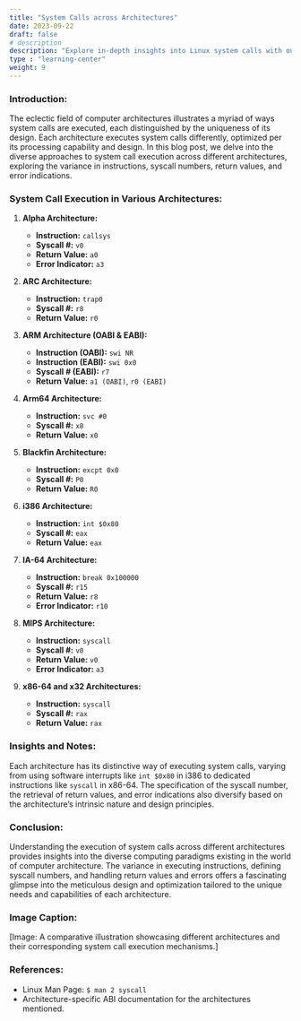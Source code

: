 ```yaml
---
title: "System Calls across Architectures"
date: 2023-09-22
draft: false
# description
description: "Explore in-depth insights into Linux system calls with our comprehensive series of blogs. Delve into the intricacies of syscalls, from their initiation to their interaction with the Linux kernel, uncovering the technical layers and methodologies. Whether you're a seasoned developer or a budding enthusiast, traverse through the realms of system call tables, fast system calls, and more, enhancing your understanding of Linux's core functionalities. Dive deep into the world of system calls, understand varied architectures, and grasp the kernel interactions for optimized software development and enriched knowledge in system-level programming."
type : "learning-center"
weight: 9
---
```


### Introduction:
The eclectic field of computer architectures illustrates a myriad of ways system calls are executed, each distinguished by the uniqueness of its design. Each architecture executes system calls differently, optimized per its processing capability and design. In this blog post, we delve into the diverse approaches to system call execution across different architectures, exploring the variance in instructions, syscall numbers, return values, and error indications.

### System Call Execution in Various Architectures:

1. **Alpha Architecture:**
   - **Instruction:** `callsys`
   - **Syscall #:** `v0`
   - **Return Value:** `a0`
   - **Error Indicator:** `a3`

2. **ARC Architecture:**
   - **Instruction:** `trap0`
   - **Syscall #:** `r8`
   - **Return Value:** `r0`

3. **ARM Architecture (OABI & EABI):**
   - **Instruction (OABI):** `swi NR`
   - **Instruction (EABI):** `swi 0x0`
   - **Syscall # (EABI):** `r7`
   - **Return Value:** `a1 (OABI)`, `r0 (EABI)`

4. **Arm64 Architecture:**
   - **Instruction:** `svc #0`
   - **Syscall #:** `x8`
   - **Return Value:** `x0`

5. **Blackfin Architecture:**
   - **Instruction:** `excpt 0x0`
   - **Syscall #:** `P0`
   - **Return Value:** `R0`

6. **i386 Architecture:**
   - **Instruction:** `int $0x80`
   - **Syscall #:** `eax`
   - **Return Value:** `eax`

7. **IA-64 Architecture:**
   - **Instruction:** `break 0x100000`
   - **Syscall #:** `r15`
   - **Return Value:** `r8`
   - **Error Indicator:** `r10`

8. **MIPS Architecture:**
   - **Instruction:** `syscall`
   - **Syscall #:** `v0`
   - **Return Value:** `v0`
   - **Error Indicator:** `a3`

9. **x86-64 and x32 Architectures:**
   - **Instruction:** `syscall`
   - **Syscall #:** `rax`
   - **Return Value:** `rax`

### Insights and Notes:
Each architecture has its distinctive way of executing system calls, varying from using software interrupts like `int $0x80` in i386 to dedicated instructions like `syscall` in x86-64. The specification of the syscall number, the retrieval of return values, and error indications also diversify based on the architecture’s intrinsic nature and design principles.

### Conclusion:
Understanding the execution of system calls across different architectures provides insights into the diverse computing paradigms existing in the world of computer architecture. The variance in executing instructions, defining syscall numbers, and handling return values and errors offers a fascinating glimpse into the meticulous design and optimization tailored to the unique needs and capabilities of each architecture.

### Image Caption:
[Image: A comparative illustration showcasing different architectures and their corresponding system call execution mechanisms.]

### References:
- Linux Man Page: `$ man 2 syscall` 
- Architecture-specific ABI documentation for the architectures mentioned.
